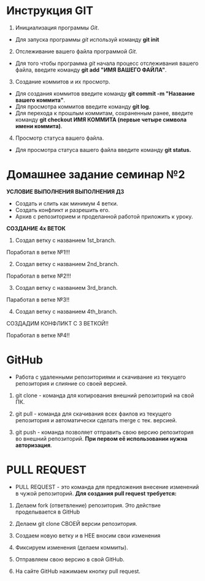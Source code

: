 # Инструкция GIT #

1. Инициализация программы *Git*.
* Для запуска программы *git* используй команду __git init__

2. Отслеживание вашего файла программой *Git*.
*  Для того чтобы программа *git* начала процесс отслеживания вашего файла, введите команду __git add "ИМЯ ВАШЕГО ФАЙЛА"__.

3. Создание коммитов и их просмотр.
* Для создания коммитов введите команду __git commit -m "Название вашего коммита"__.
* Для просмотра коммитов введите команду __git log__.
* Для перехода к прошлым коммитам, сохраненным ранее, введите команду __git checkout ИМЯ КОММИТА (первые четыре символа имени коммита)__.

4. Просмотр статуса вашего файла. 
* Для просмотра статуса вашего файла введите команду __git status.__

# Домашнее задание семинар №2 #
__УСЛОВИЕ ВЫПОЛНЕНИЯ ВЫПОЛНЕНИЯ ДЗ__
* Создать и слить как минимум 4 ветки.
* Cоздать конфликт и разрешить его.
* Архив с репозиторием и проделанной работой приложить к уроку.

__СОЗДАНИЕ 4х ВЕТОК__

1. Создал ветку с названием 1st_branch.

Поработал в ветке №1!!!

2. Создал ветку с названием 2nd_branch.

Поработал в ветке №2!!!

3. Создал ветку с названием 3rd_branch.

Паработал в ветке №3!!

4. Создал ветку с названием 4th_branch.

СОЗДАДИМ КОНФЛИКТ С 3 ВЕТКОЙ!!

Поработал в ветке №4!!

# GitHub 
* Работа с удаленными репозиториями и скачивание из текущего репозитория и слияние со своей версией.

1. git clone - команда для копирования внешний репозиторий на свой ПК.

2. git pull - команда для скачивания всех фаилов из текущего репозитория и автоматически сделать merge с тек. версией.

3. git push - команда  позволяет отправить свою версию репозитория во внешний репозиторий. **При первом её использовании нужна авторизация**.
 
# PULL REQUEST

* PULL REQUEST - это команда для предложения внесение изменений в чужой репозиторий. 
__Для создания pull request требуется:__ 
1. Делаем fork (ответвление) репозитория. Это действие проделывается в GitHub

2. Делаем git clone СВОЕЙ версии репозитория.

3. Создаем новую ветку и в НЕЕ вносим свои изменения

4. Фиксируем изменения (делаем коммиты).

5. Отправляем свою версию в свой GitHub.

6. На сайте GitHub нажимаем кнопку pull request. 